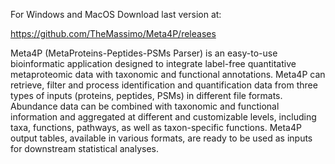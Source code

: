 For Windows and MacOS
Download last version at:

https://github.com/TheMassimo/Meta4P/releases

Meta4P (MetaProteins-Peptides-PSMs Parser) is an easy-to-use bioinformatic application designed to integrate label-free quantitative metaproteomic data with taxonomic and functional annotations. Meta4P can retrieve, filter and process identification and quantification data from three types of inputs (proteins, peptides, PSMs) in different file formats. Abundance data can be combined with taxonomic and functional information and aggregated at different and customizable levels, including taxa, functions, pathways, as well as taxon-specific functions. Meta4P output tables, available in various formats, are ready to be used as inputs for downstream statistical analyses.
